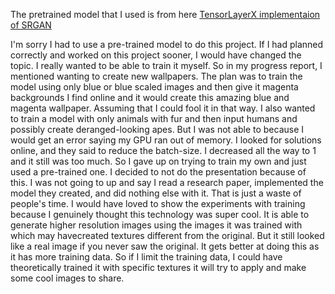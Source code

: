 The pretrained model that I used is from here [TensorLayerX implementaion of SRGAN](https://github.com/tensorlayer/srgan)

I'm sorry I had to use a pre-trained model to do this project. If I had planned correctly and worked on this project sooner, I would have changed the topic. I really wanted to be able to train it myself. So in my progress report, I mentioned wanting to create new wallpapers. The plan was to train the model using only blue or blue scaled images and then give it magenta backgrounds I find online and it would create this amazing blue and magenta wallpaper. Assuming that I could fool it in that way. I also wanted to train a model with only animals with fur and then input humans and possibly create deranged-looking apes. But I was not able to because I would get an error saying my GPU ran out of memory. I looked for solutions online, and they said to reduce the batch-size. I decreased all the way to 1 and it still was too much. So I gave up on trying to train my own and just used a pre-trained one. I decided to not do the presentation because of this. I was not going to up and say I read a research paper, implemented the model they created, and did nothing else with it. That is just a waste of people's time. I would have loved to show the experiments with training because I genuinely thought this technology was super cool. It is able to generate higher resolution images using the images it was trained with which may havecreated textures different from the original. But it still looked like a real image if you never saw the original. It gets better at doing this as it has more training data. So if I limit the training data, I could have theoretically trained it with specific textures it will try to apply and make some cool images to share.
